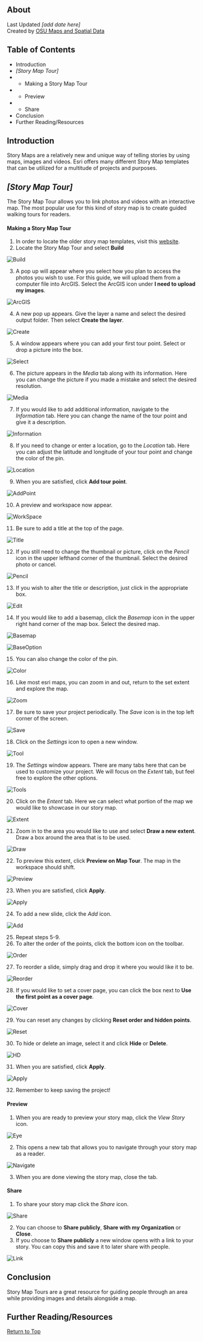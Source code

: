 ## About
Last Updated *[add date here]*   
Created by [OSU Maps and Spatial Data](https://info.library.okstate.edu/map-room)


## Table of Contents
- Introduction 
- *[Story Map Tour]*
- - Making a Story Map Tour
- - Preview
- - Share
- Conclusion
- Further Reading/Resources

## Introduction
Story Maps are a relatively new and unique way of telling stories by using maps, images and videos. Esri offers many different Story Map templates that can be utilized for a multitude of projects and purposes.

## *[Story Map Tour]*
The Story Map Tour allows you to link photos and videos with an interactive map. The most popular use for this kind of story map is to create guided walking tours for readers.

#### Making a Story Map Tour
1. In order to locate the older story map templates, visit this [website](https://storymaps-classic.arcgis.com/en/app-list/?buildApp=true).
2. Locate the Story Map Tour and select **Build**

![Build](images/Build.PNG)

3. A pop up will appear where you select how you plan to access the photos you wish to use. For this guide, we will upload them from a computer file into ArcGIS. Select the ArcGIS icon under **I need to upload my images**.

![ArcGIS](images/ArcGIS.PNG)

4. A new pop up appears. Give the layer a name and select the desired output folder. Then select **Create the layer**.

![Create](images/Create.PNG)

5. A window appears where you can add your first tour point. Select or drop a picture into the box. 

![Select](images/Select.PNG)

6. The picture appears in the *Media* tab along with its information. Here you can change the picture if you made a mistake and select the desired resolution.

![Media](images/Media.PNG)

7. If you would like to add additional information, navigate to the *Information* tab. Here you can change the name of the tour point and give it a description.

![Information](images/Information.PNG)

8. If you need to change or enter a location, go to the *Location* tab. Here you can adjust the latitude and longitude of your tour point and change the color of the pin. 

![Location](images/Location.PNG)

9. When you are satisfied, click **Add tour point**.

![AddPoint](images/AddPoint.PNG)

10. A preview and workspace now appear.

![WorkSpace](images/WorkSpace.PNG)

11. Be sure to add a title at the top of the page. 

![Title](images/Title.PNG)

12. If you still need to change the thumbnail or picture, click on the *Pencil* icon in the upper lefthand corner of the thumbnail. Select the desired photo or cancel.

![Pencil](images/Pencil.PNG)

13. If you wish to alter the title or description, just click in the appropriate box. 

![Edit](images/Edit.PNG)

14. If you would like to add a basemap, click the *Basemap* icon in the upper right hand corner of the map box. Select the desired map.

![Basemap](images/Basemap.PNG)

![BaseOption](images/BaseOption.PNG)

15. You can also change the color of the pin.

![Color](images/Color.PNG)

16. Like most esri maps, you can zoom in and out, return to the set extent and explore the map.

![Zoom](images/Zoom.PNG)

17. Be sure to save your project periodically. The *Save* icon is in the top left corner of the screen. 

![Save](images/Save.PNG)

18. Click on the *Settings* icon to open a new window.

![Tool](images/Tool.PNG)

19. The *Settings* window appears. There are many tabs here that can be used to customize your project. We will focus on the *Extent* tab, but feel free to explore the other options.

![Tools](images/Tools.PNG)

20. Click on the *Entent* tab. Here we can select what portion of the map we would like to showcase in our story map.

![Extent](images/Extent.PNG)

21. Zoom in to the area you would like to use and select **Draw a new extent**. Draw a box around the area that is to be used. 

![Draw](images/Draw.PNG)

22. To preview this extent, click **Preview on Map Tour**. The map in the workspace should shift.

![Preview](iamges/Preview.PNG)

23. When you are satisfied, click **Apply**.

![Apply](images/Apply.PNG)

24. To add a new slide, click the *Add* icon. 

![Add](images/Add.PNG)

25. Repeat steps 5-9.
26. To alter the order of the points, click the bottom icon on the toolbar.

![Order](images/Order.PNG)

27. To reorder a slide, simply drag and drop it where you would like it to be.

![Reorder](images/Reorder.PNG)

28. If you would like to set a cover page, you can click the box next to **Use the first point as a cover page**.

![Cover](images/Cover.PNG)

29. You can reset any changes by clicking **Reset order and hidden points**.

![Reset](images/Reset.PNG)

30. To hide or delete an image, select it and click **Hide** or **Delete**.

![HD](images/HD.PNG)

31. When you are satisfied, click **Apply**.

![Apply](images/Apply.PNG)

32. Remember to keep saving the project!

#### Preview
1. When you are ready to preview your story map, click the *View Story* icon.

![Eye](images/Eye.PNG)

2. This opens a new tab that allows you to navigate through your story map as a reader.

![Navigate](images/Navigate.PNG)

3. When you are done viewing the story map, close the tab.

#### Share
1. To share your story map click the *Share* icon.

![Share](images/Share.PNG)

2. You can choose to **Share publicly**, **Share with my Organization** or **Close**.
3. If you choose to **Share publicly** a new window opens with a link to your story. You can copy this and save it to later share with people. 

![Link](images/Link.PNG)

## Conclusion
Story Map Tours are a great resource for guiding people through an area while providing images and details alongside a map.

## Further Reading/Resources


[Return to Top](#about)
